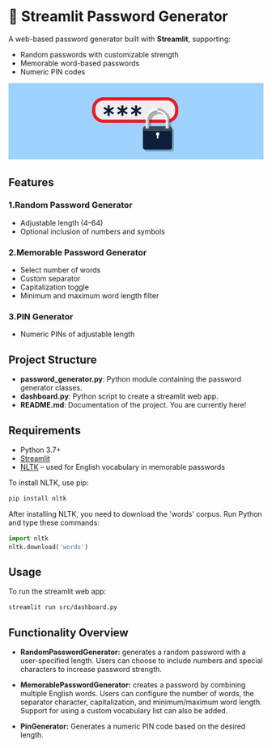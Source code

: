 # 🔐 Streamlit Password Generator

A web-based password generator built with **Streamlit**, supporting:
- Random passwords with customizable strength
- Memorable word-based passwords
- Numeric PIN codes

![Banner](./images/banner.jpg)

## Features

### 1.Random Password Generator
- Adjustable length (4–64)
- Optional inclusion of numbers and symbols

### 2.Memorable Password Generator
- Select number of words
- Custom separator
- Capitalization toggle
- Minimum and maximum word length filter

### 3.PIN Generator
- Numeric PINs of adjustable length

## Project Structure
- **password_generator.py**: Python module containing the password generator classes.
- **dashboard.py**: Python script to create a streamlit web app.
- **README.md**: Documentation of the project. You are currently here!

## Requirements

- Python 3.7+
- [Streamlit](https://streamlit.io)
- [NLTK](https://www.nltk.org/) – used for English vocabulary in memorable passwords

To install NLTK, use pip:

```bash
pip install nltk
```

After installing NLTK, you need to download the 'words' corpus. Run Python and type these commands:

```python
import nltk
nltk.download('words')
```

## Usage
To run the streamlit web app:
```bash
streamlit run src/dashboard.py
```

## Functionality Overview

- **RandomPasswordGenerator:**
generates a random password with a user-specified length. Users can choose to include numbers and special characters to increase password strength.

- **MemorablePasswordGenerator:**
creates a password by combining multiple English words. Users can configure the number of words, the separator character, capitalization, and minimum/maximum word length. Support for using a custom vocabulary list can also be added.

- **PinGenerator:**
Generates a numeric PIN code based on the desired length.